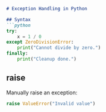 ```markdown
# Exception Handling in Python

## Syntax
```python
try:
    x = 1 / 0
except ZeroDivisionError:
    print("Cannot divide by zero.")
finally:
    print("Cleanup done.")
```

## raise
Manually raise an exception:
```python
raise ValueError("Invalid value")
```
```
